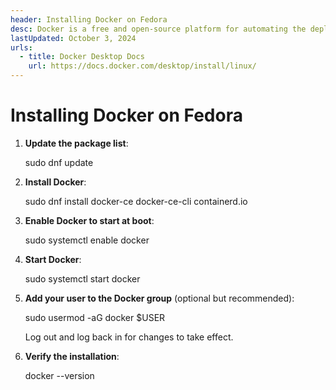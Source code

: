 ```yaml
---
header: Installing Docker on Fedora
desc: Docker is a free and open-source platform for automating the deployment of applications in lightweight containers.
lastUpdated: October 3, 2024
urls:
  - title: Docker Desktop Docs
    url: https://docs.docker.com/desktop/install/linux/
---
```


# Installing Docker on Fedora

1. **Update the package list**:
   
   sudo dnf update

2. **Install Docker**:
   
   sudo dnf install docker-ce docker-ce-cli containerd.io

3. **Enable Docker to start at boot**:
   
   sudo systemctl enable docker

4. **Start Docker**:
   
   sudo systemctl start docker

5. **Add your user to the Docker group** (optional but recommended):
   
   sudo usermod -aG docker $USER

   Log out and log back in for changes to take effect.

6. **Verify the installation**:
   
   docker --version
